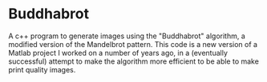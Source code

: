 # Buddhabrot
A c++ program to generate images using the "Buddhabrot" algorithm, a modified version of the Mandelbrot pattern. This code is a new version of a Matlab project I worked on a number of years ago, in a (eventually successful) attempt to make the algorithm more efficient to be able to make print quality images.